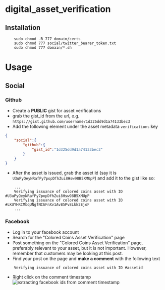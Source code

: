 # digital_asset_verification

## Installation
```Batchfile	
	sudo chmod -R 777 domain/certs
	sudo chmod 777 social/twitter_bearer_token.txt
	sudo chmod 777 domain/*.sh
```

# Usage
## Social
### Github
* Create a **PUBLIC** gist for asset verifications
* grab the gist_id from the url, e.g. `https://gist.github.com/username/1d325dd9d1a74133bec3`
* Add the following element under the asset metadata `verifications` key
```JSON
{
	"social":{	
		"github":{			
			"gist_id":"1d325dd9d1a74133bec3"
		}
	}
}	
``` 
* After the asset is issued, grab the asset id (say it is `U3uPyQeyNRafPy7popDfhZui8Hsw98B5XMUpP`) and add it to the gist like so:
```
	...
	Verifying issuance of colored coins asset with ID #U3uPyQeyNRafPy7popDfhZui8Hsw98B5XMUpP
	Verifying issuance of colored coins asset with ID #LKUYHRCMbqUNgfNCGFnXv1AvB5Pv8Lkk2EjoF
	...

```

### Facebook
* Log in to your facebook account
* Search for the "Colored Coins Asset Verification" page
* Post something on the "Colored Coins Asset Verification" page, preferably relevant to your asset, but it is not important. However, remember that customers may be looking at this post.
* Find your post on the page and **make a comment** with the following text 
```Text
	Verifying issuance of colored coins asset with ID #assetid
```
* Right click on the comment timestamp
![extracting facebook ids from comment timestamp](/home/assaf/Pictures/fb_comment_timestamp.png?raw=true "Extracting facebook ids from the comment timestamp")
